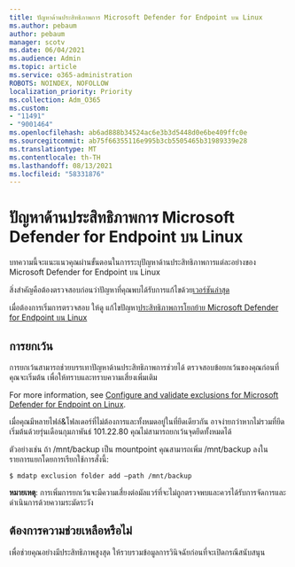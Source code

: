 ```yaml
---
title: ปัญหาด้านประสิทธิภาพการ Microsoft Defender for Endpoint บน Linux
ms.author: pebaum
author: pebaum
manager: scotv
ms.date: 06/04/2021
ms.audience: Admin
ms.topic: article
ms.service: o365-administration
ROBOTS: NOINDEX, NOFOLLOW
localization_priority: Priority
ms.collection: Adm_O365
ms.custom:
- "11491"
- "9001464"
ms.openlocfilehash: ab6ad888b34524ac6e3b3d5448d0e6be409ffc0e
ms.sourcegitcommit: ab75f66355116e995b3cb5505465b31989339e28
ms.translationtype: MT
ms.contentlocale: th-TH
ms.lasthandoff: 08/13/2021
ms.locfileid: "58331876"
---
```

# <a name="performance-issues-for-microsoft-defender-for-endpoint-on-linux"></a>ปัญหาด้านประสิทธิภาพการ Microsoft Defender for Endpoint บน Linux

บทความนี้จะแนะแนวคุณผ่านขั้นตอนในการระบุปัญหาด้านประสิทธิภาพการแต่ละอย่างของ Microsoft Defender for Endpoint บน Linux

สิ่งสําคัญคือต้องตรวจสอบก่อนว่าปัญหาที่คุณพบได้รับการแก้ไขด้วย[เวอร์ชันล่าสุด](https://docs.microsoft.com/microsoft-365/security/defender-endpoint/linux-whatsnew) 

เมื่อต้องการเริ่มการตรวจสอบ ให้ดู แก้ไขปัญหา[ประสิทธิภาพการโยกย้าย Microsoft Defender for Endpoint บน Linux](https://docs.microsoft.com/microsoft-365/security/defender-endpoint/linux-support-perf)

## <a name="exclusions"></a>การยกเว้น

การยกเว้นสามารถช่วยบรรเทาปัญหาด้านประสิทธิภาพการช่วยได้ ตรวจสอบข้อยกเว้นของคุณก่อนที่คุณจะเริ่มต้น เพื่อให้ทราบและทราบความเสี่ยงเพิ่มเติม

For more information, see [Configure and validate exclusions for Microsoft Defender for Endpoint on Linux](https://docs.microsoft.com/microsoft-365/security/defender-endpoint/linux-exclusions).

เมื่อคุณมีหลายไฟล์&โฟลเดอร์ที่ไม่ต้องการและทั้งหมดอยู่ในที่ยึดเดียวกัน อาจง่ายกว่าหากไม่รวมที่ยึด เริ่มต้นด้วยรุ่นเดือนกุมภาพันธ์ 101.22.80 คุณไม่สามารถยกเว้นจุดยึดทั้งหมดได้

ตัวอย่างเช่น ถ้า /mnt/backup เป็น mountpoint คุณสามารถเพิ่ม /mnt/backup ลงในรายการแยกโดยการเรียกใช้การสั่งนี้:

`$ mdatp exclusion folder add –path /mnt/backup`

**หมายเหตุ**: การเพิ่มการยกเว้นจะมีความเสี่ยงต่อมัลแวร์ที่จะไม่ถูกตรวจพบและควรได้รับการจัดการและดําเนินการด้วยความระมัดระวัง

## <a name="need-help"></a>ต้องการความช่วยเหลือหรือไม่

เพื่อช่วยคุณอย่างมีประสิทธิภาพสูงสุด ให้รวบรวมข้อมูลการวินิจฉัยก่อนที่จะเปิดกรณีสนับสนุน
